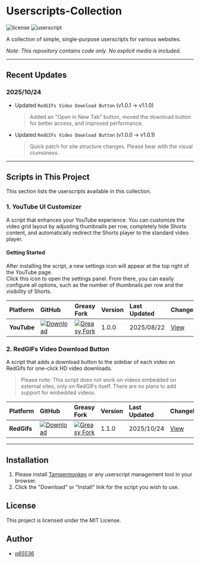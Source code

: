 # Userscripts-Collection

![license](https://img.shields.io/badge/license-MIT-green)
![userscript](https://img.shields.io/badge/userscript-Tampermonkey-blueviolet)

A collection of simple, single-purpose userscripts for various websites.

*Note: This repository contains code only. No explicit media is included.*

---

## Recent Updates

### 2025/10/24
- Updated `RedGIFs Video Download Button` (v1.0.1 -> v1.1.0)  
  > Added an "Open in New Tab" button, moved the download button for better access, and improved performance.

- Updated `RedGIFs Video Download Button` (v1.0.0 -> v1.0.1)  
  > Quick patch for site structure changes.
  > Please bear with the visual clumsiness.

---

## Scripts in This Project

This section lists the userscripts available in this collection.

### 1. YouTube UI Customizer

A script that enhances your YouTube experience. You can customize the video grid layout by adjusting thumbnails per row, completely hide Shorts content, and automatically redirect the Shorts player to the standard video player.

#### Getting Started

After installing the script, a new settings icon  will appear at the top right of the YouTube page.  
Click this icon to open the settings panel. From there, you can easily configure all options, such as the number of thumbnails per row and the visibility of Shorts.

| Platform | GitHub | Greasy Fork | Version | Last Updated | Changelog |
| :--- | :--- | :--- | :--- | :--- | :--- |
| **YouTube** | [![Download](https://img.shields.io/badge/Download-blue?style=flat-square&logo=download)](https://raw.githubusercontent.com/p65536/Userscripts-Collection/main/scripts/YouTube-UI-Customizer/YouTube-UI-Customizer.user.js) | [![Greasy Fork](https://img.shields.io/badge/Install-green?style=flat-square&logo=greasyfork)](https://greasyfork.org/en/scripts/546668-youtube-ui-customizer) | 1.0.0 | 2025/08/22 | [View](./scripts/YouTube-UI-Customizer/CHANGELOG.md) |

### 2. RedGIFs Video Download Button

A script that adds a download button to the sidebar of each video on RedGifs for one-click HD video downloads.

> Please note: This script does not work on videos embedded on external sites, only on RedGIFs itself. There are no plans to add support for embedded videos.

| Platform | GitHub | Greasy Fork | Version | Last Updated | Changelog |
| :--- | :--- | :--- | :--- | :--- | :--- |
| **RedGifs** | [![Download](https://img.shields.io/badge/Download-blue?style=flat-square&logo=download)](https://raw.githubusercontent.com/p65536/Userscripts-Collection/main/scripts/RedGIFs-Video-Download-Button/RedGIFs-Video-Download-Button.user.js) | [![Greasy Fork](https://img.shields.io/badge/Install-green?style=flat-square&logo=greasyfork)](https://greasyfork.org/en/scripts/545472-redgifs-video-download-button) | 1.1.0 | 2025/10/24 | [View](./scripts/RedGIFs-Video-Download-Button/CHANGELOG.md) |

---

## Installation

1.  Please install [Tampermonkey](https://www.tampermonkey.net/) or any userscript management tool in your browser.
2.  Click the "Download" or "Install" link for the script you wish to use.

## License

This project is licensed under the MIT License.

## Author

* [p65536](https://github.com/p65536)
